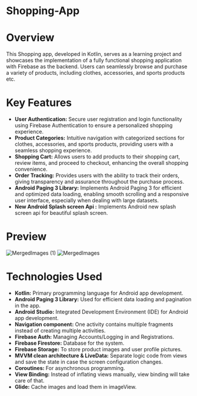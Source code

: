 # Shopping-App
# Overview
This Shopping app, developed in Kotlin, serves as a learning project and showcases the implementation of a fully functional shopping application with Firebase as the backend. Users can seamlessly browse and purchase a variety of products, including clothes, accessories, and sports products etc.

# Key Features
- **User Authentication:** Secure user registration and login functionality using Firebase Authentication to ensure a personalized shopping experience.
- **Product Categories:** Intuitive navigation with categorized sections for clothes, accessories, and sports products, providing users with a seamless shopping experience.
- **Shopping Cart:** Allows users to add products to their shopping cart, review items, and proceed to checkout, enhancing the overall shopping convenience.
- **Order Tracking:** Provides users with the ability to track their orders, giving transparency and assurance throughout the purchase process.
- **Android Paging 3 Library:** Implements Android Paging 3 for efficient and optimized data loading, enabling smooth scrolling and a responsive user interface, especially when dealing with large datasets.
- **New Android Splash screen Api :** Implements Android new splash screen api for beautiful splash screen.

# Preview
![MergedImages (1)](https://github.com/Vijaysinghdhoni/Shopping-App/assets/142734066/03f5d647-9215-43f0-8a24-4fc0d86a33c8)
![MergedImages](https://github.com/Vijaysinghdhoni/Shopping-App/assets/142734066/73f0c3db-d239-44fe-b772-1d5c9fd5ebed)

# Technologies Used
- **Kotlin:** Primary programming language for Android app development.
- **Android Paging 3 Library:** Used for efficient data loading and pagination in the app.
- **Android Studio:** Integrated Development Environment (IDE) for Android app development.
- **Navigation component:** One activity contains multiple fragments instead of creating multiple activities.
- **Firebase Auth:** Managing Accounts/Logging in and Registrations.
- **Firebase Firestore:** Database for the system.
- **Firebase Storage:** To store product images and user profile pictures.
- **MVVM clean architecture & LiveData:** Separate logic code from views and save the state in case the screen configuration changes.
- **Coroutines:** For asynchronous programming.
- **View Binding:** Instead of inflating views manually, view binding will take care of that.
- **Glide:** Cache images and load them in imageView.
